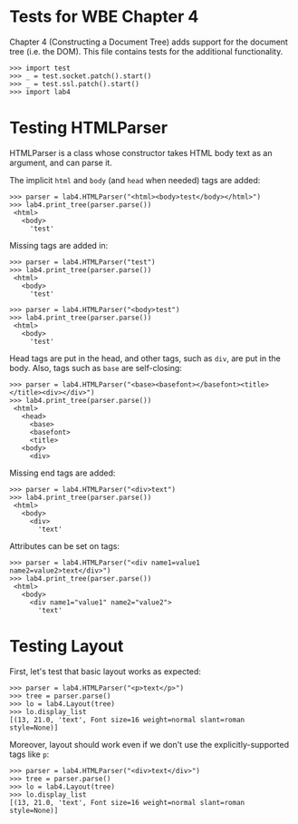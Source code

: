 Tests for WBE Chapter 4
=======================

Chapter 4 (Constructing a Document Tree) adds support for the document tree
(i.e. the DOM).  This file contains tests for the additional functionality.

    >>> import test
    >>> _ = test.socket.patch().start()
    >>> _ = test.ssl.patch().start()
    >>> import lab4

Testing HTMLParser
==================

HTMLParser is a class whose constructor takes HTML body text as an argument, and
can parse it.

The implicit `html` and `body` (and `head` when needed) tags are added:

	>>> parser = lab4.HTMLParser("<html><body>test</body></html>")
	>>> lab4.print_tree(parser.parse())
	 <html>
	   <body>
	     'test'

Missing tags are added in:

	>>> parser = lab4.HTMLParser("test")
	>>> lab4.print_tree(parser.parse())
	 <html>
	   <body>
	     'test'

	>>> parser = lab4.HTMLParser("<body>test")
	>>> lab4.print_tree(parser.parse())
	 <html>
	   <body>
	     'test'

Head tags are put in the head, and other tags, such as `div`, are put
in the body. Also, tags such as `base` are self-closing:

	>>> parser = lab4.HTMLParser("<base><basefont></basefont><title></title><div></div>")
	>>> lab4.print_tree(parser.parse())
	 <html>
	   <head>
	     <base>
	     <basefont>
	     <title>
 	   <body>
 	     <div>

Missing end tags are added:

	>>> parser = lab4.HTMLParser("<div>text")
	>>> lab4.print_tree(parser.parse())
	 <html>
	   <body>
	     <div>
	       'text'

Attributes can be set on tags:

	>>> parser = lab4.HTMLParser("<div name1=value1 name2=value2>text</div>")
	>>> lab4.print_tree(parser.parse())
	 <html>
	   <body>
	     <div name1="value1" name2="value2">
	       'text'

Testing Layout
==============

First, let's test that basic layout works as expected:

	>>> parser = lab4.HTMLParser("<p>text</p>")
	>>> tree = parser.parse()
    >>> lo = lab4.Layout(tree)
    >>> lo.display_list
    [(13, 21.0, 'text', Font size=16 weight=normal slant=roman style=None)]

Moreover, layout should work even if we don't use the
explicitly-supported tags like `p`:

	>>> parser = lab4.HTMLParser("<div>text</div>")
	>>> tree = parser.parse()
    >>> lo = lab4.Layout(tree)
    >>> lo.display_list
    [(13, 21.0, 'text', Font size=16 weight=normal slant=roman style=None)]
